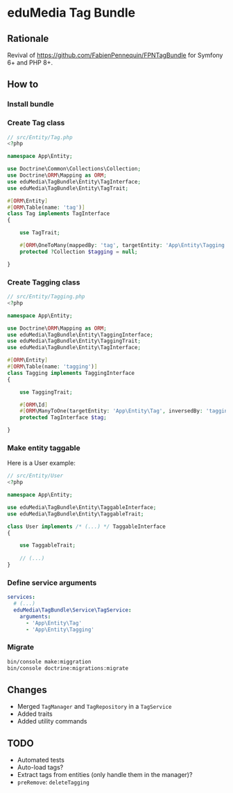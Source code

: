# eduMedia Tag Bundle

## Rationale

Revival of https://github.com/FabienPennequin/FPNTagBundle for Symfony 6+ and PHP 8+.

## How to

### Install bundle

### Create Tag class

```php
// src/Entity/Tag.php
<?php

namespace App\Entity;

use Doctrine\Common\Collections\Collection;
use Doctrine\ORM\Mapping as ORM;
use eduMedia\TagBundle\Entity\TagInterface;
use eduMedia\TagBundle\Entity\TagTrait;

#[ORM\Entity]
#[ORM\Table(name: 'tag')]
class Tag implements TagInterface
{

    use TagTrait;

    #[ORM\OneToMany(mappedBy: 'tag', targetEntity: 'App\Entity\Tagging', fetch: 'EAGER')]
    protected ?Collection $tagging = null;

}
```

### Create Tagging class

```php
// src/Entity/Tagging.php
<?php

namespace App\Entity;

use Doctrine\ORM\Mapping as ORM;
use eduMedia\TagBundle\Entity\TaggingInterface;
use eduMedia\TagBundle\Entity\TaggingTrait;
use eduMedia\TagBundle\Entity\TagInterface;

#[ORM\Entity]
#[ORM\Table(name: 'tagging')]
class Tagging implements TaggingInterface
{

    use TaggingTrait;

    #[ORM\Id]
    #[ORM\ManyToOne(targetEntity: 'App\Entity\Tag', inversedBy: 'tagging')]
    protected TagInterface $tag;

}
```

### Make entity taggable

Here is a User example:

```php
// src/Entity/User
<?php

namespace App\Entity;

use eduMedia\TagBundle\Entity\TaggableInterface;
use eduMedia\TagBundle\Entity\TaggableTrait;

class User implements /* (...) */ TaggableInterface
{

    use TaggableTrait;
    
    // (...)
}
```

### Define service arguments

```yaml
services:
  # (...)
  eduMedia\TagBundle\Service\TagService:
    arguments:
      - 'App\Entity\Tag'
      - 'App\Entity\Tagging'
```

### Migrate

```sh
bin/console make:miggration
bin/console doctrine:migrations:migrate
```

## Changes

- Merged `TagManager` and `TagRepository` in a `TagService`
- Added traits
- Added utility commands

## TODO

- Automated tests
- Auto-load tags?
- Extract tags from entities (only handle them in the manager)?
- `preRemove`: `deleteTagging`